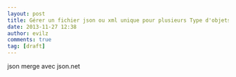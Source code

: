```yaml
---
layout: post
title: Gérer un fichier json ou xml unique pour plusieurs Type d'objets 
date: 2013-11-27 12:38
author: evilz
comments: true
tag: [draft]
---
```

json merge   avec json.net
